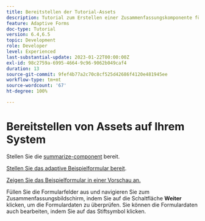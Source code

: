 ```yaml
---
title: Bereitstellen der Tutorial-Assets
description: Tutorial zum Erstellen einer Zusammenfassungskomponente für die Überprüfung von Formulardaten vor der Übermittlung.
feature: Adaptive Forms
doc-type: Tutorial
version: 6.4,6.5
topic: Development
role: Developer
level: Experienced
last-substantial-update: 2023-01-22T00:00:00Z
exl-id: 98c2759a-6995-4664-9c96-9062b049caf4
duration: 13
source-git-commit: 9fef4b77a2c70c8cf525d42686f4120e481945ee
workflow-type: tm+mt
source-wordcount: '67'
ht-degree: 100%

---
```


# Bereitstellen von Assets auf Ihrem System

Stellen Sie die [summarize-component](assets/summarize-component.zip) bereit.

[Stellen Sie das adaptive Beispielformular bereit](assets/sample-adaptive-form.zip).

[Zeigen Sie das Beispielformular in einer Vorschau an.](http://localhost:4502/content/dam/formsanddocuments/testsummary/jcr:content?wcmmode=disabled)

Füllen Sie die Formularfelder aus und navigieren Sie zum Zusammenfassungsbildschirm, indem Sie auf die Schaltfläche **Weiter** klicken, um die Formulardaten zu überprüfen. Sie können die Formulardaten auch bearbeiten, indem Sie auf das Stiftsymbol klicken.
